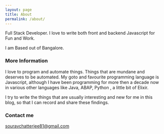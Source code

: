 ```yaml
---
layout: page
title: About
permalink: /about/
---
```


Full Stack Developer. I love to write both front and backend Javascript for Fun and Work.

I am Based out of Bangalore.

### More Information

I love to program and automate things. Things that are mundane and deserves to
be automated.
My goto and favourite programming language is Javascript, although I have been programming
for more then a decade now in various other languages like Java, ABAP, Python , a little
bit of Elixir.

I try to write the things that are usually interesting and new for me in this
blog, so that I can record and share these findings.

### Contact me

[souravchatterjee81@gmail.com](mailto:souravchatterjee81@gmail)
